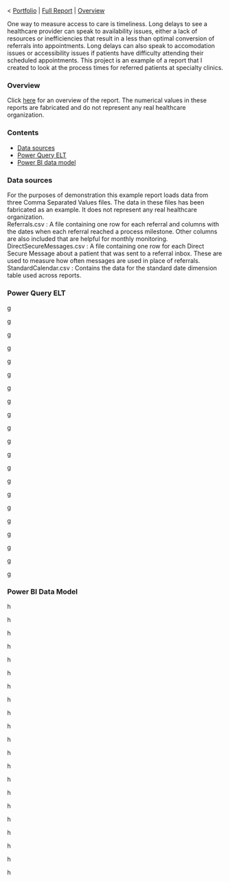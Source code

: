 < [Portfolio](https://907sjl.github.io) | [Full Report](https://907sjl.github.io/pdf/Referral%20Wait%20Time.pdf) | [Overview](https://907sjl.github.io/referrals_powerbi/referrals_report) 

One way to measure access to care is timeliness.  Long delays to see a healthcare provider can speak to availability issues, either a lack of resources or inefficiencies that result in a less than optimal conversion of referrals into appointments. Long delays can also speak to accomodation issues or accessibility issues if patients have difficulty attending their scheduled appointments.
This project is an example of a report that I created to look at the process times for referred patients at specialty clinics. 

### Overview
Click [here](https://907sjl.github.io/referrals_powerbi/referrals_report) for an overview of the report.  The numerical values in these reports are fabricated and do not represent any real healthcare organization. 

### Contents
- [Data sources](#data-sources)
- [Power Query ELT](#power-query-elt)
- [Power BI data model](#power-bi-data-model)

### Data sources 
For the purposes of demonstration this example report loads data from three Comma Separated Values files.  The data in these files has been fabricated as an example.  It does not represent any real healthcare organization.   
Referrals.csv
: A file containing one row for each referral and columns with the dates when each referral reached a process milestone.  Other columns are also included that are helpful for monthly monitoring. 
DirectSecureMessages.csv
: A file containing one row for each Direct Secure Message about a patient that was sent to a referral inbox. These are used to measure how often messages are used in place of referrals. 
StandardCalendar.csv
: Contains the data for the standard date dimension table used across reports. 

### Power Query ELT

g

g

g

g

g

g

g

g

g

g

g

g

g

g

g

g

g

g

g

g

g




### Power BI Data Model 

h

h

h

h

h

h

h

h

h

h

h

h

h

h

h

h

h

h

h

h

h

